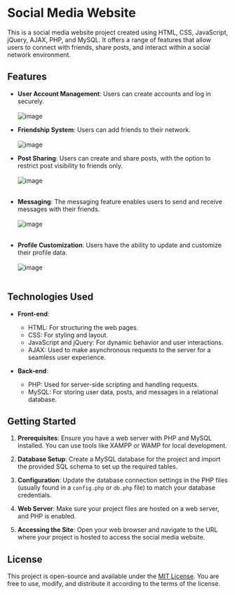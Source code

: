 # Social Media Website

This is a social media website project created using HTML, CSS, JavaScript, jQuery, AJAX, PHP, and MySQL. It offers a range of features that allow users to connect with friends, share posts, and interact within a social network environment.

## Features

- **User Account Management**: Users can create accounts and log in securely.<br><br>
  ![image](https://github.com/MohamedKhalilAssa/SafeSpace-Project/assets/123842557/77bac29a-0504-4475-9691-4f1a633a0454)<br>


- **Friendship System**: Users can add friends to their network.<br><br>
  ![image](https://github.com/MohamedKhalilAssa/SafeSpace-Project/assets/123842557/f1f6f227-2f86-49a6-8736-ab6e73cc0915)<br>


- **Post Sharing**: Users can create and share posts, with the option to restrict post visibility to friends only.<br><br>
  ![image](https://github.com/MohamedKhalilAssa/SafeSpace-Project/assets/123842557/34f22c08-2c77-414f-b2a5-2c738eed8b59)<br><br>


- **Messaging**: The messaging feature enables users to send and receive messages with their friends.<br><br>
![image](https://github.com/MohamedKhalilAssa/SafeSpace-Project/assets/123842557/0f0b6dc1-2eab-468e-8721-2c90d65320a1)<br><br>


- **Profile Customization**: Users have the ability to update and customize their profile data.<br><br>
![image](https://github.com/MohamedKhalilAssa/SafeSpace-Project/assets/123842557/b553cb84-b645-4db8-abeb-e72c43cac9a7)<br><br>

## Technologies Used

- **Front-end**:
  - HTML: For structuring the web pages.
  - CSS: For styling and layout.
  - JavaScript and jQuery: For dynamic behavior and user interactions.
  - AJAX: Used to make asynchronous requests to the server for a seamless user experience.

- **Back-end**:
  - PHP: Used for server-side scripting and handling requests.
  - MySQL: For storing user data, posts, and messages in a relational database.

## Getting Started

1. **Prerequisites**: Ensure you have a web server with PHP and MySQL installed. You can use tools like XAMPP or WAMP for local development.

2. **Database Setup**: Create a MySQL database for the project and import the provided SQL schema to set up the required tables.

3. **Configuration**: Update the database connection settings in the PHP files (usually found in a `config.php` or `db.php` file) to match your database credentials.

4. **Web Server**: Make sure your project files are hosted on a web server, and PHP is enabled.

5. **Accessing the Site**: Open your web browser and navigate to the URL where your project is hosted to access the social media website.


## License

This project is open-source and available under the [MIT License](LICENSE). 
You are free to use, modify, and distribute it according to the terms of the license.

